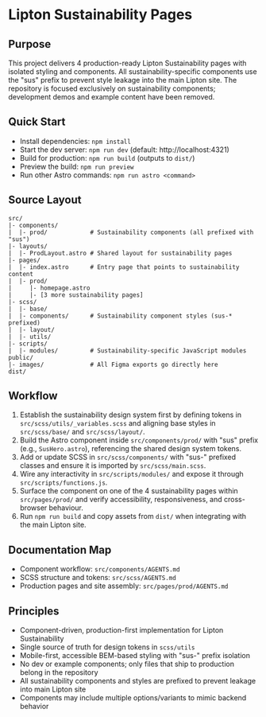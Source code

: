 # Lipton Sustainability Pages

## Purpose
This project delivers 4 production-ready Lipton Sustainability pages with isolated styling and components. All sustainability-specific components use the "sus" prefix to prevent style leakage into the main Lipton site. The repository is focused exclusively on sustainability components; development demos and example content have been removed.

## Quick Start
- Install dependencies: `npm install`
- Start the dev server: `npm run dev` (default: http://localhost:4321)
- Build for production: `npm run build` (outputs to `dist/`)
- Preview the build: `npm run preview`
- Run other Astro commands: `npm run astro <command>`

## Source Layout
```
src/
|- components/
|  |- prod/            # Sustainability components (all prefixed with "sus")
|- layouts/
|  |- ProdLayout.astro # Shared layout for sustainability pages
|- pages/
|  |- index.astro      # Entry page that points to sustainability content
|  |- prod/
|     |- homepage.astro
|     |- [3 more sustainability pages]
|- scss/
|  |- base/
|  |- components/      # Sustainability component styles (sus-* prefixed)
|  |- layout/
|  |- utils/
|- scripts/
|  |- modules/         # Sustainability-specific JavaScript modules
public/
|- images/             # All Figma exports go directly here
dist/
```

## Workflow
1. Establish the sustainability design system first by defining tokens in `src/scss/utils/_variables.scss` and aligning base styles in `src/scss/base/` and `src/scss/layout/`.
2. Build the Astro component inside `src/components/prod/` with "sus" prefix (e.g., `SusHero.astro`), referencing the shared design system tokens.
3. Add or update SCSS in `src/scss/components/` with "sus-" prefixed classes and ensure it is imported by `src/scss/main.scss`.
4. Wire any interactivity in `src/scripts/modules/` and expose it through `src/scripts/functions.js`.
5. Surface the component on one of the 4 sustainability pages within `src/pages/prod/` and verify accessibility, responsiveness, and cross-browser behaviour.
6. Run `npm run build` and copy assets from `dist/` when integrating with the main Lipton site.

## Documentation Map
- Component workflow: `src/components/AGENTS.md`
- SCSS structure and tokens: `src/scss/AGENTS.md`
- Production pages and site assembly: `src/pages/prod/AGENTS.md`

## Principles
- Component-driven, production-first implementation for Lipton Sustainability
- Single source of truth for design tokens in `scss/utils`
- Mobile-first, accessible BEM-based styling with "sus-" prefix isolation
- No dev or example components; only files that ship to production belong in the repository
- All sustainability components and styles are prefixed to prevent leakage into main Lipton site
- Components may include multiple options/variants to mimic backend behavior